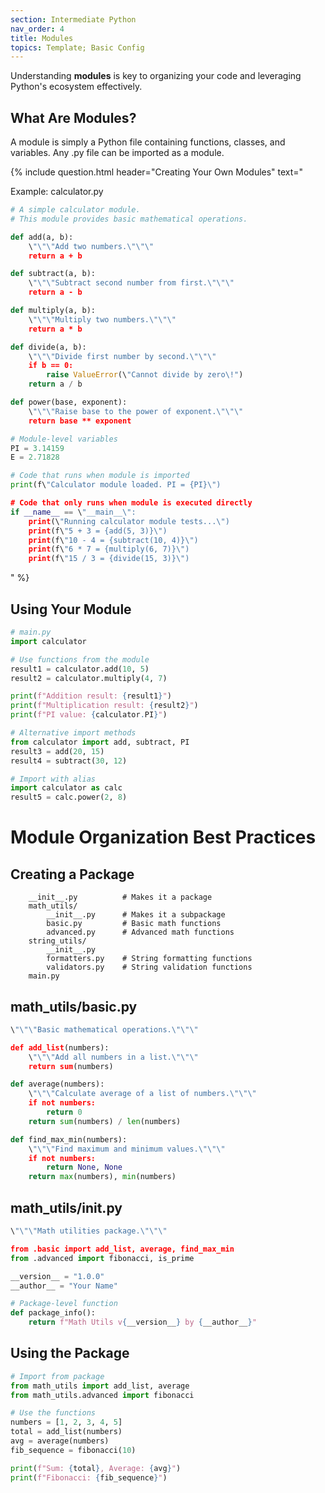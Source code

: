 ```yaml
---
section: Intermediate Python
nav_order: 4
title: Modules
topics: Template; Basic Config
---
```


Understanding **modules** is key to organizing your code and leveraging Python's ecosystem effectively.

## What Are Modules?

A module is simply a Python file containing functions, classes, and variables. Any .py file can be imported as a module.

{% include question.html header="Creating Your Own Modules" text="

Example: calculator.py

```python
# A simple calculator module.
# This module provides basic mathematical operations.

def add(a, b):
    \"\"\"Add two numbers.\"\"\"
    return a + b

def subtract(a, b):
    \"\"\"Subtract second number from first.\"\"\"
    return a - b

def multiply(a, b):
    \"\"\"Multiply two numbers.\"\"\"
    return a * b

def divide(a, b):
    \"\"\"Divide first number by second.\"\"\"
    if b == 0:
        raise ValueError(\"Cannot divide by zero\!")
    return a / b

def power(base, exponent):
    \"\"\"Raise base to the power of exponent.\"\"\"
    return base ** exponent

# Module-level variables
PI = 3.14159
E = 2.71828

# Code that runs when module is imported
print(f\"Calculator module loaded. PI = {PI}\")

# Code that only runs when module is executed directly
if __name__ == \"__main__\":
    print(\"Running calculator module tests...\")
    print(f\"5 + 3 = {add(5, 3)}\")
    print(f\"10 - 4 = {subtract(10, 4)}\")
    print(f\"6 * 7 = {multiply(6, 7)}\")
    print(f\"15 / 3 = {divide(15, 3)}\")
```
" %}

## Using Your Module
```python
# main.py
import calculator

# Use functions from the module
result1 = calculator.add(10, 5)
result2 = calculator.multiply(4, 7)

print(f"Addition result: {result1}")
print(f"Multiplication result: {result2}")
print(f"PI value: {calculator.PI}")

# Alternative import methods
from calculator import add, subtract, PI
result3 = add(20, 15)
result4 = subtract(30, 12)

# Import with alias
import calculator as calc
result5 = calc.power(2, 8)
```

# Module Organization Best Practices

## Creating a Package

```my_project/
    __init__.py          # Makes it a package
    math_utils/
        __init__.py      # Makes it a subpackage
        basic.py         # Basic math functions
        advanced.py      # Advanced math functions
    string_utils/
        __init__.py
        formatters.py    # String formatting functions
        validators.py    # String validation functions
    main.py
```

## math_utils/basic.py

```python
\"\"\"Basic mathematical operations.\"\"\"

def add_list(numbers):
    \"\"\"Add all numbers in a list.\"\"\"
    return sum(numbers)

def average(numbers):
    \"\"\"Calculate average of a list of numbers.\"\"\"
    if not numbers:
        return 0
    return sum(numbers) / len(numbers)

def find_max_min(numbers):
    \"\"\"Find maximum and minimum values.\"\"\"
    if not numbers:
        return None, None
    return max(numbers), min(numbers)
```

## math_utils/init.py

```python
\"\"\"Math utilities package.\"\"\"

from .basic import add_list, average, find_max_min
from .advanced import fibonacci, is_prime

__version__ = "1.0.0"
__author__ = "Your Name"

# Package-level function
def package_info():
    return f"Math Utils v{__version__} by {__author__}"
```

## Using the Package

```python
# Import from package
from math_utils import add_list, average
from math_utils.advanced import fibonacci

# Use the functions
numbers = [1, 2, 3, 4, 5]
total = add_list(numbers)
avg = average(numbers)
fib_sequence = fibonacci(10)

print(f"Sum: {total}, Average: {avg}")
print(f"Fibonacci: {fib_sequence}")
```
